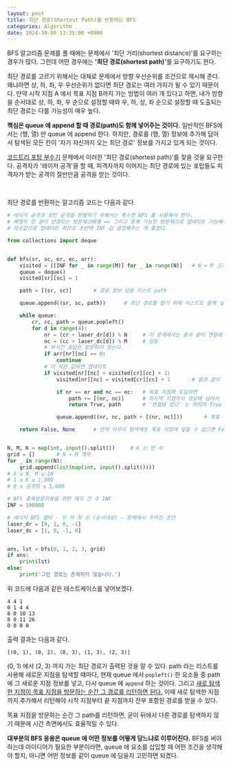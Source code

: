 ```yaml
---
layout: post
title: 최단 경로(Shortest Path)를 반환하는 BFS
categories: Algorithm
date: 2024-10-08 13:35:00 +0900
---
```

BFS 알고리즘 문제를 풀 때에는 문제에서 '최단 거리(shortest distance)'를 요구하는 경우가 많다. 그런데 어떤 경우에는 <b>'최단 경로(shortest path)'</b>를 요구하기도 한다.

최단 경로를 고르기 위해서는 대체로 문제에서 방향 우선순위를 조건으로 제시해 준다. 왜냐하면 상, 하, 좌, 우 우선순위가 없다면 최단 경로는 여러 가지가 될 수 있기 때문이다. 만약 시작 지점 A 에서 목표 지점 B까지 가는 방법이 여러 개 있다고 하면, 내가 방향을 순서대로 상, 하, 좌, 우 순으로 설정할 때와 우, 하, 상, 좌 순으로 설정할 때 도출되는 최단 경로는 다를 가능성이 매우 높다.

<b>핵심은 queue 에 append 할 때 경로(path)도 함께 넣어주는 것이다.</b> 일반적인 BFS에서는 (행, 열) 만 queue 에 append 한다. 하지만, 경로를 (행, 열) 정보에 추가해 담아서 탐색된 모든 칸이 '자기 자신까지 오는 최단 경로' 정보를 가지고 있게 되는 것이다.

<a href="https://www.codetree.ai/training-field/frequent-problems/problems/destroy-the-turret/description?page=3&pageSize=5">코드트리 포탑 부수기</a> 문제에서 이러한 '최단 경로(shortest path)'를 찾을 것을 요구한다. 공격자가 '레이저 공격'을 할 때, 피격자까지 이어지는 최단 경로에 있는 포탑들도 피격자가 받는 공격의 절반만큼 공격을 받는 것이다.

<br>

최단 경로를 반환하는 알고리즘 코드는 다음과 같다.

```python
# 레이저 공격과 포탄 공격을 판별하기 위해서는 특수한 BFS 를 사용해야 한다.
# 배열의 양 끝이 연결되는 방문체크배열 => 그리고 중복 가능한 방문체크로 업데이트 가능해야 한다.
# 최솟값으로 업데이트 하므로 초반에 INF 값 설정해주는 게 좋겠다.

from collections import deque


def bfs(sr, sc, er, ec, arr):
    visited = [[INF for _ in range(M)] for _ in range(N)]   # N × M 크기 2차원 배열
    queue = deque()
    visited[sr][sc] = 1

    path = [(sr, sc)]       # 경로 정보 담을 리스트 path

    queue.append((sr, sc, path))      # 최단 경로를 받기 위해 리스트도 함께 넣는다.

    while queue:
        cr, cc, path = queue.popleft()
        for d in range(4):
            nr = (cr + laser_dr[d]) % N     # 이 문제에서는 끝과 끝이 연결돼 있기 때문
            nc = (cc + laser_dc[d]) % M     # 상동
            # 부서진 포탑은 방문하지 않는다.
            if arr[nr][nc] == 0:
                continue
            # 더 작은 값이면 업데이트
            if visited[nr][nc] > visited[cr][cc] + 1:
                visited[nr][nc] = visited[cr][cc] + 1       # 끝과 끝이 연결돼 있기 때문에 최솟값 갱신을 해줘야 한다.

                if nr == er and nc == ec:   # 목표 지점에 도달하면
                    path += [(nr, nc)]      # 마지막 지점까지 경로에 담아서
                    return True, path       # '연결돼 있다' 는 취지의 True 와 경로를 함께 리턴한다.

                queue.append((nr, nc, path + [(nr, nc)]))       # 목표 지점에 도달한 것이 아니면 그냥 queue 에 새로 추가한다. 이때 새로 발견한 path 도 함께 담는다.

    return False, None      # 만약 아무리 탐색해도 목표 지점에 닿을 수 없으면 False와 None을 리턴한다.


N, M, K = map(int, input().split())     # K 는 턴 수
grid = []       # N × M 격자
for _ in range(N):
    grid.append(list(map(int, input().split())))
# 4 ≤ N, M ≤ 10
# 1 ≤ K ≤ 1,000
# 0 ≤ 공격력 ≤ 5,000

# BFS 중복방문허용을 위한 매우 큰 수 INF
INF = 100000

# 레이저 BFS 델타 - 우 하 좌 상 (순서대로) ⇒ 문제에서 주어진 조건
laser_dr = [0, 1, 0, -1]
laser_dc = [1, 0, -1, 0]


ans, lst = bfs(0, 1, 2, 3, grid)
if ans:
    print(lst)
else:
    print('그런 경로는 존재하지 않습니다.')
```

위 코드에 다음과 같은 테스트케이스를 넣어보겠다.

```
4 4 1
0 1 4 4
8 0 10 13
8 0 11 26
0 0 0 0
```

출력 결과는 다음과 같다.

```
[(0, 1), (0, 2), (0, 3), (1, 3), (2, 3)]
```

(0, 1) 에서 (2, 3) 까지 가는 최단 경로가 출력된 것을 알 수 있다. path 라는 리스트를 사용해 새로운 지점을 탐색할 때마다, 현재 queue 에서 ```popleft()``` 한 요소들 중 path 에 그 새로운 지점 정보를 넣고, 다시 queue 에 ```append``` 하는 것이다. 그리고 <u>새로 탐색한 지점이 목표 지점을 방문하는 순간 그 경로를 리턴하면 된다.</u> 이때 새로 탐색한 지점까지 추가해서 리턴해야 시작 지점부터 끝 지점까지 전부 포함된 경로를 받을 수 있다. 

목표 지점을 방문하는 순간 그 path를 리턴하면, 굳이 뒤에서 다른 경로를 탐색하지 않기 때문에 시간 측면에서도 효율적일 수 있다.

<b>대부분의 BFS 응용은 queue 에 어떤 정보를 어떻게 담느냐로 이루어진다.</b> BFS를 써야 하는데 아이디어가 필요한 부분이라면, queue 에 요소를 삽입할 때 어떤 조건을 생각해야 할지, 아니면 어떤 정보를 같이 queue 에 담을지 고민하면 되겠다.